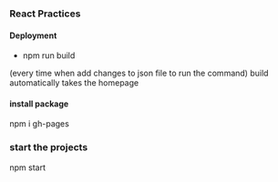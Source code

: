 ### React Practices

#### Deployment

- npm run build

(every time when add changes to json file to run the command)
build automatically takes the homepage

#### install package

npm i gh-pages

### start the projects

npm start
